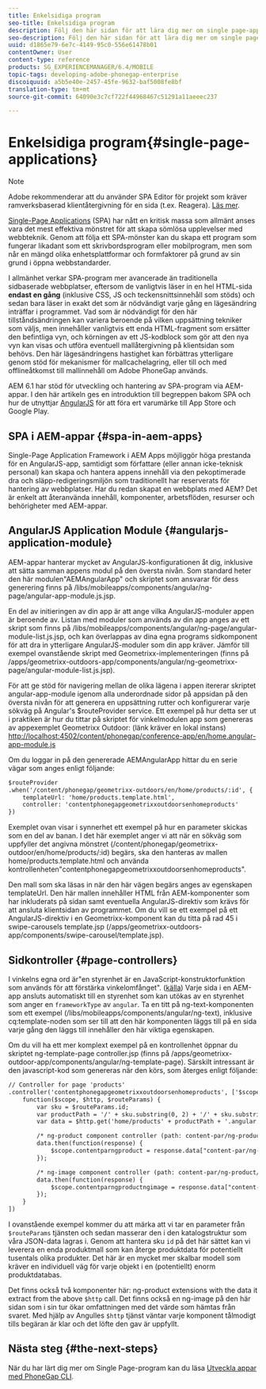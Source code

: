 ```yaml
---
title: Enkelsidiga program
seo-title: Enkelsidiga program
description: Följ den här sidan för att lära dig mer om single page-applikationer, det vill säga du kan skapa ett program som fungerar likadant som ett datorprogram eller mobilprogram.
seo-description: Följ den här sidan för att lära dig mer om single page-applikationer, det vill säga du kan skapa ett program som fungerar likadant som ett datorprogram eller mobilprogram.
uuid: d1865e79-6e7c-4149-95c0-556e61478b01
contentOwner: User
content-type: reference
products: SG_EXPERIENCEMANAGER/6.4/MOBILE
topic-tags: developing-adobe-phonegap-enterprise
discoiquuid: a5b5e40e-2457-45fe-9632-baf5008fe8bf
translation-type: tm+mt
source-git-commit: 64090e3c7cf722f44968467c51291a11aeeec237

---
```



# Enkelsidiga program{#single-page-applications}

>[!NOTE]
>
>Adobe rekommenderar att du använder SPA Editor för projekt som kräver ramverksbaserad klientåtergivning för en sida (t.ex. Reagera). [Läs mer](/help/sites-developing/spa-overview.md).

[Single-Page Applications](https://en.wikipedia.org/wiki/Single-page_application) (SPA) har nått en kritisk massa som allmänt anses vara det mest effektiva mönstret för att skapa sömlösa upplevelser med webbteknik. Genom att följa ett SPA-mönster kan du skapa ett program som fungerar likadant som ett skrivbordsprogram eller mobilprogram, men som når en mängd olika enhetsplattformar och formfaktorer på grund av sin grund i öppna webbstandarder.

I allmänhet verkar SPA-program mer avancerade än traditionella sidbaserade webbplatser, eftersom de vanligtvis läser in en hel HTML-sida **endast en gång** (inklusive CSS, JS och teckensnittsinnehåll som stöds) och sedan bara läser in exakt det som är nödvändigt varje gång en lägesändring inträffar i programmet. Vad som är nödvändigt för den här tillståndsändringen kan variera beroende på vilken uppsättning tekniker som väljs, men innehåller vanligtvis ett enda HTML-fragment som ersätter den befintliga vyn, och körningen av ett JS-kodblock som gör att den nya vyn kan visas och utföra eventuell mallåtergivning på klientsidan som behövs. Den här lägesändringens hastighet kan förbättras ytterligare genom stöd för mekanismer för mallcachelagring, eller till och med offlineåtkomst till mallinnehåll om Adobe PhoneGap används.

AEM 6.1 har stöd för utveckling och hantering av SPA-program via AEM-appar. I den här artikeln ges en introduktion till begreppen bakom SPA och hur de utnyttjar [AngularJS](https://angularjs.org/) för att föra ert varumärke till App Store och Google Play.

## SPA i AEM-appar {#spa-in-aem-apps}

Single-Page Application Framework i AEM Apps möjliggör höga prestanda för en AngularJS-app, samtidigt som författare (eller annan icke-teknisk personal) kan skapa och hantera appens innehåll via den pekoptimerade dra och släpp-redigeringsmiljön som traditionellt har reserverats för hantering av webbplatser. Har du redan skapat en webbplats med AEM? Det är enkelt att återanvända innehåll, komponenter, arbetsflöden, resurser och behörigheter med AEM-appar.

## AngularJS Application Module {#angularjs-application-module}

AEM-appar hanterar mycket av AngularJS-konfigurationen åt dig, inklusive att sätta samman appens modul på den översta nivån. Som standard heter den här modulen&quot;AEMAngularApp&quot; och skriptet som ansvarar för dess generering finns på /libs/mobileapps/components/angular/ng-page/angular-app-module.js.jsp.

En del av initieringen av din app är att ange vilka AngularJS-moduler appen är beroende av. Listan med moduler som används av din app anges av ett skript som finns på /libs/mobileapps/components/angular/ng-page/angular-module-list.js.jsp, och kan överlappas av dina egna programs sidkomponent för att dra in ytterligare AngularJS-moduler som din app kräver. Jämför till exempel ovanstående skript med Geometrixx-implementeringen (finns på /apps/geometrixx-outdoors-app/components/angular/ng-geometrixx-page/angular-module-list.js.jsp).

För att ge stöd för navigering mellan de olika lägena i appen itererar skriptet angular-app-module igenom alla underordnade sidor på appsidan på den översta nivån för att generera en uppsättning rutter och konfigurerar varje sökväg på Angular&#39;s $routeProvider service. Ett exempel på hur detta ser ut i praktiken är hur du tittar på skriptet för vinkelmodulen app som genereras av appexemplet Geometrixx Outdoor: (länk kräver en lokal instans) [http://localhost:4502/content/phonegap/conference-app/en/home.angular-app-module.js](http://localhost:4502/content/phonegap/conference-app/en/home.angular-app-module.js)

Om du loggar in på den genererade AEMAngularApp hittar du en serie vägar som anges enligt följande:

```xml
$routeProvider
.when('/content/phonegap/geometrixx-outdoors/en/home/products/:id', {
    templateUrl: 'home/products.template.html',
    controller: 'contentphonegapgeometrixxoutdoorsenhomeproducts'
})
```

Exemplet ovan visar i synnerhet ett exempel på hur en parameter skickas som en del av banan. I det här exemplet anger vi att när en sökväg som uppfyller det angivna mönstret (/content/phonegap/geometrixx-outdoor/en/home/products/:id) begärs, ska den hanteras av mallen home/products.template.html och använda kontrollenheten&quot;contentphonegapgeometrixxoutdoorsenhomeproducts&quot;.

Den mall som ska läsas in när den här vägen begärs anges av egenskapen templateUrl. Den här mallen innehåller HTML från AEM-komponenter som har inkluderats på sidan samt eventuella AngularJS-direktiv som krävs för att ansluta klientsidan av programmet. Om du vill se ett exempel på ett AngularJS-direktiv i en Geometrixx-komponent kan du titta på rad 45 i swipe-carousels template.jsp (/apps/geometrixx-outdoors-app/components/swipe-carousel/template.jsp).

## Sidkontroller {#page-controllers}

I vinkelns egna ord är&quot;en styrenhet är en JavaScript-konstruktorfunktion som används för att förstärka vinkelomfånget&quot;. ([källa](https://docs.angularjs.org/guide/controller)) Varje sida i en AEM-app ansluts automatiskt till en styrenhet som kan utökas av en styrenhet som anger en `frameworkType` av `angular`. Ta en titt på ng-text-komponenten som ett exempel (/libs/mobileapps/components/angular/ng-text), inklusive cq:template-noden som ser till att den här komponenten läggs till på en sida varje gång den läggs till innehåller den här viktiga egenskapen.

Om du vill ha ett mer komplext exempel på en kontrollenhet öppnar du skriptet ng-template-page controller.jsp (finns på /apps/geometrixx-outdoor-app/components/angular/ng-template-page). Särskilt intressant är den javascript-kod som genereras när den körs, som återges enligt följande:

```xml
// Controller for page 'products'
.controller('contentphonegapgeometrixxoutdoorsenhomeproducts', ['$scope', '$http', '$routeParams',
    function($scope, $http, $routeParams) {
        var sku = $routeParams.id;
        var productPath = '/' + sku.substring(0, 2) + '/' + sku.substring(0, 4) + '/' + sku;
        var data = $http.get('home/products' + productPath + '.angular.json' + cacheKiller);

        /* ng-product component controller (path: content-par/ng-product) */
        data.then(function(response) {
            $scope.contentparngproduct = response.data["content-par/ng-product"].items;
        });

        /* ng-image component controller (path: content-par/ng-product/ng-image) */
        data.then(function(response) {
            $scope.contentparngproductngimage = response.data["content-par/ng-product/ng-image"].items;
        });
    }
])
```

I ovanstående exempel kommer du att märka att vi tar en parameter från `$routeParams` tjänsten och sedan masserar den i den katalogstruktur som våra JSON-data lagras i. Genom att hantera sku `id` på det här sättet kan vi leverera en enda produktmall som kan återge produktdata för potentiellt tusentals olika produkter. Det här är en mycket mer skalbar modell som kräver en individuell väg för varje objekt i en (potentiellt) enorm produktdatabas.

Det finns också två komponenter här: ng-product extensions with the data it extract from the above `$http` call. Det finns också en ng-image på den här sidan som i sin tur ökar omfattningen med det värde som hämtas från svaret. Med hjälp av Angulles `$http` tjänst väntar varje komponent tålmodigt tills begäran är klar och det löfte den gav är uppfyllt.

## Nästa steg {#the-next-steps}

När du har lärt dig mer om Single Page-program kan du läsa [Utveckla appar med PhoneGap CLI](/help/mobile/phonegap-apps-pg-cli.md).
